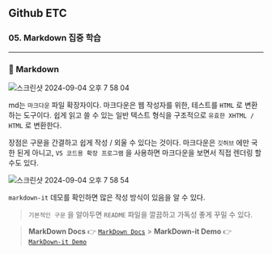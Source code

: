 ## Github ETC

### 05. Markdown 집중 학습

---

### 📌 Markdown

![스크린샷 2024-09-04 오후 7 58 04](https://github.com/user-attachments/assets/aa3860b5-4f31-416d-8726-264f45655d7c)

md는 `마크다운` 파일 확장자이다.
마크다운은 웹 작성자를 위한, 테스트를 `HTML` 로 변환하는 도구이다. 쉽게 읽고 쓸 수 있는 일반 텍스트 형식을 구조적으로 `유효한 XHTML / HTML` 로 변환한다.

장점은 구문을 간결하고 쉽게 작성 / 외울 수 있다는 것이다. 마크다운은 `깃허브` 에만 국한 된게 아니고, `VS 코드용 확장 프로그램` 을 사용하면 마크다운을 보면서 직접 렌더링 할 수도 있다.

![스크린샷 2024-09-04 오후 7 58 54](https://github.com/user-attachments/assets/72b493f8-0316-4770-8af8-a9e4fc10725c)

`markdown-it` 데모를 확인하면 많은 작성 방식이 있음을 알 수 있다.

> `기본적인 구문` 을 알아두면 `README` 파일을 깔끔하고 가독성 좋게 꾸밀 수 있다.

> **MarkDown Docs** 👉 [`MarkDown Docs`] > **MarkDown-it Demo** 👉 [`MarkDown-it Demo`]

[`MarkDown Docs`]: https://daringfireball.net/projects/markdown/
[`MarkDown-it Demo`]: https://markdown-it.github.io/
